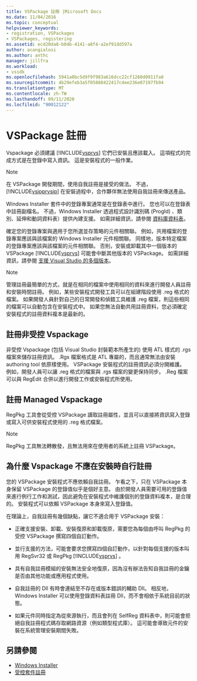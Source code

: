 ```yaml
---
title: VSPackage 註冊 |Microsoft Docs
ms.date: 11/04/2016
ms.topic: conceptual
helpviewer_keywords:
- registration, VSPackages
- VSPackages, registering
ms.assetid: ecd20da8-b04b-4141-a8f4-a2ef91dd597a
author: acangialosi
ms.author: anthc
manager: jillfra
ms.workload:
- vssdk
ms.openlocfilehash: 5941a0bc5d9f9f983a616dcc22cf1260d0911fa8
ms.sourcegitcommit: 4b29efeb3a5f05888422417c4ee236e07197fb94
ms.translationtype: MT
ms.contentlocale: zh-TW
ms.lasthandoff: 09/11/2020
ms.locfileid: "90012122"
---
```

# <a name="vspackage-registration"></a>VSPackage 註冊
Vspackage 必須建議 [!INCLUDE[vsprvs](../../code-quality/includes/vsprvs_md.md)] 它們已安裝且應該載入。 這項程式的完成方式是在登錄中寫入資訊。 這是安裝程式的一般作業。

> [!NOTE]
> 在 VSPackage 開發期間，使用自我註冊是接受的做法。 不過， [!INCLUDE[vsipprvsip](../../extensibility/includes/vsipprvsip_md.md)] 在安裝過程中，合作夥伴無法使用自我註冊來傳送產品。

 Windows Installer 套件中的登錄專案通常是在登錄表中進行。 您也可以在登錄表中註冊副檔名。 不過，Windows Installer 透過程式設計識別碼 (ProgId) 、類別、延伸和動詞資料表）提供內建支援。 如需詳細資訊，請參閱 [資料庫資料表](/windows/desktop/Msi/database-tables)。

 確定您的登錄專案與適用于您所選並存策略的元件相關聯。 例如，共用檔案的登錄專案應該與該檔案的 Windows Installer 元件相關聯。 同樣地，版本特定檔案的登錄專案應該與該檔案的元件相關聯。 否則，安裝或卸載其中一個版本的 VSPackage [!INCLUDE[vsprvs](../../code-quality/includes/vsprvs_md.md)] 可能會中斷其他版本的 VSPackage。 如需詳細資訊，請參閱 [支援 Visual Studio 的多個版本](../../extensibility/supporting-multiple-versions-of-visual-studio.md)。

> [!NOTE]
> 管理註冊最簡單的方式，就是在相同的檔案中使用相同的資料來進行開發人員註冊和安裝時間註冊。 例如，某些安裝程式開發工具可以在組建階段使用 .reg 格式的檔案。 如果開發人員針對自己的日常開發和偵錯工具維護 .reg 檔案，則這些相同的檔案可以自動包含在安裝程式中。 如果您無法自動共用註冊資料，您必須確定安裝程式的註冊資料複本是最新的。

## <a name="registering-unmanaged-vspackages"></a>註冊非受控 Vspackage
 非受控 Vspackage (包括 Visual Studio 封裝範本所產生的) 使用 ATL 樣式的 .rgs 檔案來儲存註冊資訊。 .Rgs 檔案格式是 ATL 專屬的，而且通常無法由安裝 authoring tool 依原樣使用。 VSPackage 安裝程式的註冊資訊必須分開維護。 例如，開發人員可以讓 .reg 格式的檔案與 .rgs 檔案的變更保持同步。 .Reg 檔案可以與 RegEdit 合併以進行開發工作或安裝程式所使用。

## <a name="registering-managed-vspackages"></a>註冊 Managed Vspackage
 RegPkg 工具會從受控 VSPackage 讀取註冊屬性，並且可以直接將資訊寫入登錄或寫入可供安裝程式使用的 .reg 格式檔案。

> [!NOTE]
> RegPkg 工具無法轉散發，且無法用來在使用者的系統上註冊 VSPackage。

## <a name="why-vspackages-should-not-self-register-at-install-time"></a>為什麼 Vspackage 不應在安裝時自行註冊
 您的 VSPackage 安裝程式不應依賴自我註冊。 乍看之下，只在 VSPackage 本身保留 VSPackage 的登錄值似乎是個好主意。 由於開發人員需要可用的登錄值來進行例行工作和測試，因此避免在安裝程式中維護個別的登錄資料複本，是合理的。 安裝程式可以依賴 VSPackage 本身來寫入登錄值。

 在理論上，自我註冊有幾個缺點，讓它不適合用于 VSPackage 安裝：

- 正確支援安裝、卸載、安裝復原和卸載復原，需要您為每個由呼叫 RegPkg 的受控 VSPackage 撰寫四個自訂動作。

- 並行支援的方法，可能會要求您撰寫四個自訂動作，以針對每個支援的版本叫用 RegSvr32 或 RegPkg [!INCLUDE[vsprvs](../../code-quality/includes/vsprvs_md.md)] 。

- 具有自我註冊模組的安裝無法安全地復原，因為沒有辦法告知自我註冊的金鑰是否由其他功能或應用程式使用。

- 自我註冊的 Dll 有時會連結至不存在或版本錯誤的輔助 Dll。 相反地，Windows Installer 可以使用登錄資料表註冊 Dll，而不會相依于系統目前的狀態。

- 如果元件同時指定為從來源執行，而且會列在 SelfReg 資料表中，則可能會拒絕自我註冊程式碼存取網路資源（例如類型程式庫）。 這可能會導致元件的安裝在系統管理安裝期間失敗。

## <a name="see-also"></a>另請參閱
- [Windows Installer](/windows/desktop/Msi/windows-installer-portal)
- [受控套件註冊](/previous-versions/bb166783(v=vs.100))